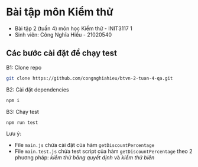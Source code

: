 # Bài tập môn Kiểm thử

- Bài tập 2 (tuần 4) môn học Kiểm thử - INIT3117 1
- Sinh viên: Công Nghĩa Hiếu - 21020540

## Các bước cài đặt để chạy test

B1: Clone repo

```bash
git clone https://github.com/congnghiahieu/btvn-2-tuan-4-qa.git
```

B2: Cài đặt dependencies

```bash
npm i
```

B3: Chạy test

```bash
npm run test
```

Lưu ý:

- File `main.js` chứa cài đặt của hàm `getDiscountPercentage`
- File `main.test.js` chứa test script của hàm `getDiscountPercentage` theo 2 phương pháp: _kiểm thử bảng quyết định_ và _kiểm thử biên_
